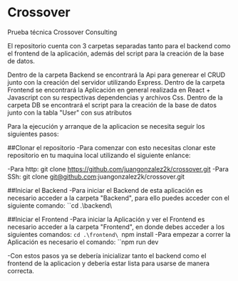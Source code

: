 # Crossover
Prueba técnica Crossover Consulting

El repositorio cuenta con 3 carpetas separadas tanto para el backend como el frontend de la aplicación, además del script para la creación de la base de datos.

Dentro de la carpeta Backend se encontrará la Api para generear el CRUD junto con la creación del servidor utilizando Express.
Dentro de la carpeta Frontend se encontrará la Aplicación en general realizada en React + Javascript con su respectivas dependencias y archivos Css.
Dentro de la carpeta DB se encontrará el script para la creación de la base de datos junto con la tabla "User" con sus atributos

Para la ejecución y arranque de la aplicacion se necesita seguir los siguientes pasos:

##Clonar el repositorio 
-Para comenzar con esto necesitas clonar este repositorio en tu maquina local utilizando el siguiente enlance:

-Para http: git clone https://github.com/juangonzalez2k/crossover.git
-Para SSh: git clone git@github.com:juangonzalez2k/crossover.git

##Iniciar el Backend
-Para iniciar el Backend de esta aplicación es necesario acceder a la carpeta "Backend", para ello puedes acceder con el siguiente comando:
``cd .\backend\

##Iniciar el Frontend
-Para iniciar la Aplicación y ver el Frontend es necesario acceder a la carpeta "Frontend", en donde debes acceder a los siguientes comandos:
``cd .\frontend\
``npm install
-Para empezar a correr la Aplicación es necesario el comando:
``npm run dev

-Con estos pasos ya se debería inicializar tanto el backend como el frontend de la aplicacion y debería estar lista para usarse de manera correcta.
